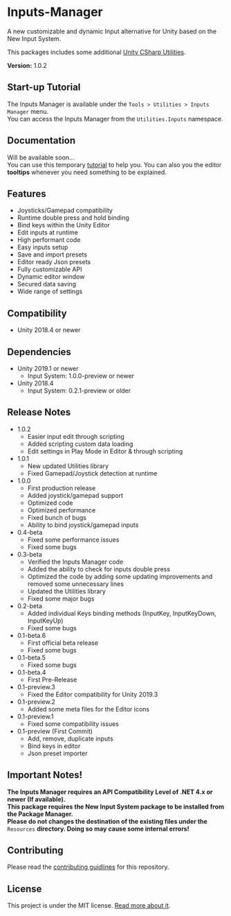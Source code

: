 # Inputs-Manager
A new customizable and dynamic Input alternative for Unity based on the New Input System.

This packages includes some additional [Unity CSharp Utilities](https://www.github.com/mediamax07/Unity-CSharp-Utilities).

**Version:** 1.0.2

## Start-up Tutorial
The Inputs Manager is available under the `Tools > Utilities > Inputs Manager` menu.<br/>
You can access the Inputs Manager from the `Utilities.Inputs` namespace.

## Documentation
Will be available soon...<br/>
You can use this temporary [tutorial](https://youtu.be/oZlrqwAjiqQ) to help you. You can also you the editor **tooltips** whenever you need something to be explained.

## Features
- Joysticks/Gamepad compatibility
- Runtime double press and hold binding
- Bind keys within the Unity Editor
- Edit inputs at runtime
- High performant code
- Easy inputs setup
- Save and import presets
- Editor ready Json presets
- Fully customizable API
- Dynamic editor window
- Secured data saving
- Wide range of settings

## Compatibility
- Unity 2018.4 or newer<br/>

## Dependencies
- Unity 2019.1 or newer
	- Input System: 1.0.0-preview or newer
- Unity 2018.4
	- Input System: 0.2.1-preview or older

## Release Notes
- 1.0.2
	- Easier input edit through scripting
	- Added scripting custom data loading
	- Edit settings in Play Mode in Editor & through scripting
- 1.0.1
	- New updated Utilities library
	- Fixed Gamepad/Joystick detection at runtime
- 1.0.0
	- First production release
	- Added joystick/gamepad support
	- Optimized code
	- Optimized performance
	- Fixed bunch of bugs
	- Ability to bind joystick/gamepad inputs
- 0.4-beta
	- Fixed some performance issues
	- Fixed some bugs
- 0.3-beta
	- Verified the Inputs Manager code
	- Added the ability to check for inputs double press
	- Optimized the code by adding some updating improvements and removed some unnecessary lines
	- Updated the Utilities library
	- Fixed some major bugs
- 0.2-beta
	- Added individual Keys binding methods (InputKey, InputKeyDown, InputKeyUp)
	- Fixed some bugs
- 0.1-beta.6
	- First official beta release
	- Fixed some bugs
- 0.1-beta.5
	- Fixed some bugs
- 0.1-beta.4
	- First Pre-Release
- 0.1-preview.3
	- Fixed the Editor compatibility for Unity 2019.3
- 0.1-preview.2
	- Added some meta files for the Editor icons
- 0.1-preview.1
	- Fixed some compatibility issues
- 0.1-preview (First Commit)
	- Add, remove, duplicate inputs
	- Bind keys in editor
	- Json preset importer

## Important Notes!
**The Inputs Manager requires an API Compatibility Level of .NET 4.x or newer (If available).<br/>
This package requires the New Input System package to be installed from the Package Manager.<br/>
Please do not changes the destination of the existing files under the** `Resources` **directory. Doing so may cause some internal errors!**

## Contributing
Please read the [contributing guidlines](https://github.com/mediamax07/Inputs-Manager/blob/master/CONTRIBUTING.md) for this repository.

## License
This project is under the MIT license. [Read more about it](https://github.com/mediamax07/Inputs-Manager/blob/master/LICENSE.md).
